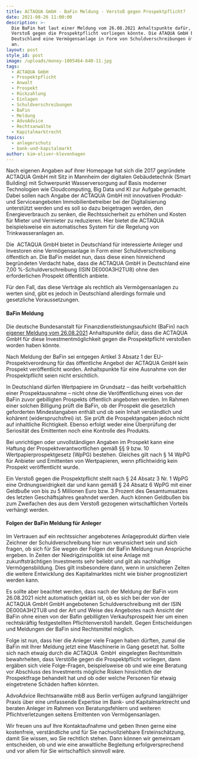 ```yaml
---
title: ACTAQUA GmbH - BaFin Meldung - Verstoß gegen Prospektpflicht?
date: 2021-08-26 11:00:00
description: >-
  Die BaFin hat laut einer Meldung vom 26.08.2021 Anhaltspunkte dafür, dass ein
  Verstoß gegen die Prospektpflicht vorliegen könnte. Die ATAQUA GmbH bietet in
  Deutschland eine Vermögensanlage in Form von Schuldverschreibungen öffentlich
  an. 
layout: post
style_id: post
image: /uploads/money-1005464-640-11.jpg
tags:
  - ACTAQUA GmbH
  - Prospektpflicht
  - Anwalt
  - Prospekt
  - Rückzahlung
  - Einlagen
  - Schuldverschreibungen
  - BaFin
  - Meldung
  - AdvoAdvice
  - Rechtsanwälte
  - Kapitalmarktrecht
topics:
  - anlegerschutz
  - bank-und-kapitalmarkt
author: kim-oliver-klevenhagen
---
```

Nach eigenen Angaben auf ihrer Homepage hat sich die 2017 gegründete ACTAQUA GmbH mit Sitz in Mannheim der digitalen Gebäudetechnik (Smart Building) mit Schwerpunkt Wasserversorgung auf Basis moderner Technologien wie Cloudcomputing, Big Data und KI zur Aufgabe gemacht. Dabei sollen nach Angabe der ACTAQUA GmbH mit innovativen Produkt- und Serviceangeboten Immobilienbetreiber bei der Digitalisierung unterstützt werden und es soll so dazu beigetragen werden, den Energieverbrauch zu senken, die Rechtssicherheit zu erhöhen und Kosten für Mieter und Vermieter zu reduzieren. Hier bietet die ACTAQUA beispielsweise ein automatisches System für die Regelung von Trinkwasseranlagen an.&nbsp;

Die &nbsp;ACTAQUA GmbH bietet in Deutschland für interessierte Anleger und Investoren eine Vermögensanlage in Form einer Schuldverschreibung öffentlich an. Die BaFin meldet nun, dass diese einen hinreichend begründeten Verdacht habe, dass die ACTAQUA GmbH in Deutschland eine 7,00 %-Schuldverschreibung (ISIN DE000A3H2TU8) ohne den erforderlichen Prospekt öffentlich anbiete.

Für den Fall, das diese Verträge als rechtlich als Vermögensanlagen zu werten sind, gibt es jedoch in Deutschland allerdings formale und gesetzliche Voraussetzungen.

#### BaFin Meldung

Die deutsche Bundesanstalt für Finanzdienstleistungsaufsicht (BaFin) nach [eigener Meldung vom 26.08.2021](https://www.bafin.de/SharedDocs/Veroeffentlichungen/DE/Verbrauchermitteilung/weitere/2021/meldung_210826_ACTAQUA_GmbH.html;jsessionid=1BED6391AC0E2750FC226F4F10E6D76C.2_cid501) Anhaltspunkte dafür, dass die ACTAQUA GmbH für diese Investmentmöglichkeit gegen die Prospektpflicht versto&szlig;en worden haben könnte.&nbsp;&nbsp;

Nach Meldung der BaFin sei entgegen Artikel 3 Absatz 1 der EU-Prospektverordnung für das öffentliche Angebot der ACTAQUA GmbH kein Prospekt veröffentlicht worden. Anhaltspunkte für eine Ausnahme von der Prospektpflicht seien nicht ersichtlich.

In Deutschland dürfen Wertpapiere im Grundsatz – das hei&szlig;t vorbehaltlich einer Prospektausnahme – nicht ohne die Veröffentlichung eines von der BaFin zuvor gebilligten Prospekts öffentlich angeboten werden. Im Rahmen einer solchen Billigung prüft die BaFin, ob der Prospekt die gesetzlich geforderten Mindestangaben enthält und ob sein Inhalt verständlich und kohärent (widerspruchsfrei) ist. Sie prüft die Prospektangaben jedoch nicht auf inhaltliche Richtigkeit. Ebenso erfolgt weder eine Überprüfung der Seriosität des Emittenten noch eine Kontrolle des Produkts.

Bei unrichtigen oder unvollständigen Angaben im Prospekt kann eine Haftung der Prospektverantwortlichen gemä&szlig; &sect;&sect; 9 bzw. 10 Wertpapierprospektgesetz (WpPG) bestehen. Gleiches gilt nach &sect; 14 WpPG für Anbieter und Emittenten von Wertpapieren, wenn pflichtwidrig kein Prospekt veröffentlicht wurde.

Ein Versto&szlig; gegen die Prospektpflicht stellt nach &sect; 24 Absatz 3 Nr. 1 WpPG eine Ordnungswidrigkeit dar und kann gemä&szlig; &sect; 24 Absatz 6 WpPG mit einer Geldbu&szlig;e von bis zu 5 Millionen Euro bzw. 3 Prozent des Gesamtumsatzes des letzten Geschäftsjahres geahndet werden. Auch können Geldbu&szlig;en bis zum Zweifachen des aus dem Versto&szlig; gezogenen wirtschaftlichen Vorteils verhängt werden.

#### Folgen der BaFin Meldung für Anleger

Im Vertrauen auf ein rechtssicher angebotenes Anlageprodukt dürften viele Zeichner der Schuldverschreibung hier nun verunsichert sein und sich fragen, ob sich für Sie wegen der Folgen der BaFin Meldung nun Ansprüche ergeben. In Zeiten der Niedrigzinspolitik ist eine Anlage mit zukunftsträchtigen Investments sehr beliebt und gilt als nachhaltige Vermögensbildung. Dies gilt insbesondere dann, wenn in unsicheren Zeiten die weitere Entwicklung des Kapitalmarktes nicht wie bisher prognostiziert werden kann.&nbsp;

Es sollte aber beachtet werden, dass nach der Meldung der BaFin vom 26.08.2021 nicht automatisch geklärt ist, ob es sich bei der von der ACTAQUA GmbH GmbH angebotenen Schuldverschreibung mit der ISIN DE000A3H2TU8 und der Art und Weise des Angebotes nach Ansicht der BaFin ohne einen von der Bafin gebilligten Verkaufsprospekt hier um einen rechtskräftig festgestellten Pflichtenversto&szlig; handelt. Gegen Entscheidungen und Meldungen der BaFin sind Rechtsmittel möglich.

Folge ist nun, dass hier die Anleger viele Fragen haben dürften, zumal die BaFin mit Ihrer Meldung jetzt eine Maschinerie in Gang gesetzt hat. Sollte sich nach etwaig durch die ACTAQUA&nbsp; GmbH &nbsp;eingelegten Rechtsmitteln bewahrheiten, dass Verstö&szlig;e gegen die Prospektpflicht vorliegen, dann ergäben sich viele Folge-Fragen, beispielsweise ob und wie eine Beratung vor Abschluss des Investments mögliche Risken hinsichtlich der Prospektfrage behandelt hat und ob oder welche Personen für etwaig eingetretene Schäden haften könnten.

AdvoAdvice Rechtsanwälte mbB aus Berlin verfügen aufgrund langjähriger Praxis über eine umfassende Expertise im Bank- und Kapitalmarktrecht und beraten Anleger im Rahmen von Beratungsfehlern und weiteren Pflichtverletzungen seitens Emittenten von Vermögensanlagen.&nbsp;

Wir freuen uns auf Ihre Kontaktaufnahme und geben Ihnen gerne eine kostenfreie, verständliche und für Sie nachvollziehbare Ersteinschätzung, damit Sie wissen, wo Sie rechtlich stehen. Dann können wir gemeinsam entscheiden, ob und wie eine anwaltliche Begleitung erfolgversprechend und vor allem für Sie wirtschaftlich sinnvoll wäre.
